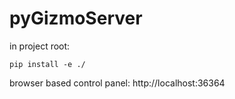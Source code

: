# pyGizmoServer
in project root:
~~~
pip install -e ./
~~~

browser based control panel: 
http://localhost:36364
